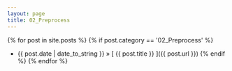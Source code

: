 ```yaml
---
layout: page
title: 02_Preprocess
---
```

{% for post in site.posts %}
  {% if post.category == '02_Preprocess' %}
  * {{ post.date | date_to_string }} &raquo; [ {{ post.title }} ]({{ post.url }})
  {% endif %}
{% endfor %}
